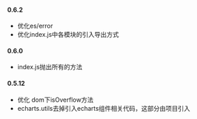 #### 0.6.2

- 优化es/error
- 优化index.js中各模块的引入导出方式

#### 0.6.0

- index.js抛出所有的方法

#### 0.5.12

- 优化 dom下isOverflow方法
- echarts.utils去掉引入echarts组件相关代码，这部分由项目引入
